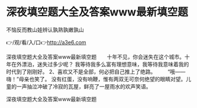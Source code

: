 # 深夜填空题大全及答案www最新填空题
不恼反而教山娃辨认孰熟孰嫩孰山

👉/观/看/入/口👉http://a3e6.com

深夜填空题大全及答案www最新填空题　　十年不见，你会迷失在这个城市。十年在外漂泊，迷失过多少呢？
我等待我多么富有理想意味，我等待我意味着我的时代到了刚刚好。
	2、喜欢又不是全部，何必把自己推上了绝路。
　　“哦——嗨！”母亲也笑了。
没有红蛋，没有响鞭，惟有两双无可奈何绝望的眼睛对望。儿童的一声抽泣冲破了冷寂的瓦屋，鲜亮了一屋雨水的欢声笑语。

深夜填空题大全及答案www最新填空题

